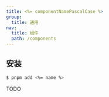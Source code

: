 ```yaml
---
title: <%= componentNamePascalCase %>
group:
  title: 通用
nav:
  title: 组件
  path: /components
---
```


## 安装

```bash
$ pnpm add <%= name %>
```

TODO
